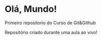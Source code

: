 # Olá, Mundo!
 Primeiro repositorio do Curso de Git&Github

 Repositório criado durante uma aula ao vivo!